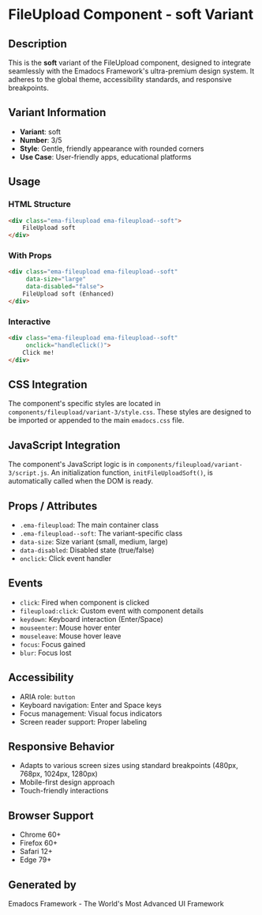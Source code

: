 # FileUpload Component - soft Variant

## Description
This is the **soft** variant of the FileUpload component, designed to integrate seamlessly with the Emadocs Framework's ultra-premium design system. It adheres to the global theme, accessibility standards, and responsive breakpoints.

## Variant Information
- **Variant**: soft
- **Number**: 3/5
- **Style**: Gentle, friendly appearance with rounded corners
- **Use Case**: User-friendly apps, educational platforms

## Usage

### HTML Structure
```html
<div class="ema-fileupload ema-fileupload--soft">
    FileUpload soft
</div>
```

### With Props
```html
<div class="ema-fileupload ema-fileupload--soft" 
     data-size="large" 
     data-disabled="false">
    FileUpload soft (Enhanced)
</div>
```

### Interactive
```html
<div class="ema-fileupload ema-fileupload--soft" 
     onclick="handleClick()">
    Click me!
</div>
```

## CSS Integration
The component's specific styles are located in `components/fileupload/variant-3/style.css`. These styles are designed to be imported or appended to the main `emadocs.css` file.

## JavaScript Integration
The component's JavaScript logic is in `components/fileupload/variant-3/script.js`. An initialization function, `initFileUploadSoft()`, is automatically called when the DOM is ready.

## Props / Attributes
- `.ema-fileupload`: The main container class
- `.ema-fileupload--soft`: The variant-specific class
- `data-size`: Size variant (small, medium, large)
- `data-disabled`: Disabled state (true/false)
- `onclick`: Click event handler

## Events
- `click`: Fired when component is clicked
- `fileupload:click`: Custom event with component details
- `keydown`: Keyboard interaction (Enter/Space)
- `mouseenter`: Mouse hover enter
- `mouseleave`: Mouse hover leave
- `focus`: Focus gained
- `blur`: Focus lost

## Accessibility
- ARIA role: `button`
- Keyboard navigation: Enter and Space keys
- Focus management: Visual focus indicators
- Screen reader support: Proper labeling

## Responsive Behavior
- Adapts to various screen sizes using standard breakpoints (480px, 768px, 1024px, 1280px)
- Mobile-first design approach
- Touch-friendly interactions

## Browser Support
- Chrome 60+
- Firefox 60+
- Safari 12+
- Edge 79+

## Generated by
Emadocs Framework - The World's Most Advanced UI Framework
